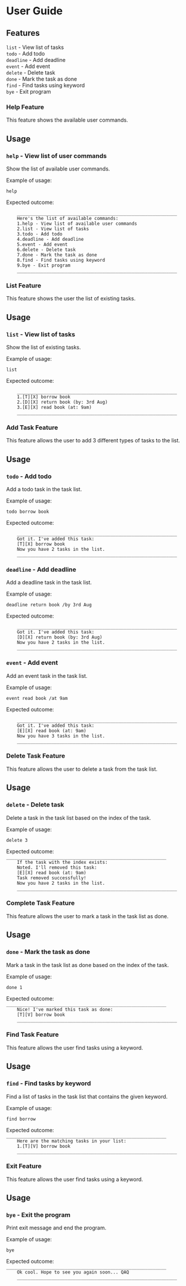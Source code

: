 # User Guide

## Features 
`list` - View list of tasks  
`todo` - Add todo  
`deadline` - Add deadline  
`event` - Add event  
`delete` - Delete task  
`done` - Mark the task as done  
`find` - Find tasks using keyword  
`bye` - Exit program

### Help Feature
This feature shows the available user commands.

## Usage

### `help` - View list of user commands

Show the list of available user commands.

Example of usage: 

`help`

Expected outcome:

`    ____________________________________________________________`    
`    Here's the list of available commands:`  
`    1.help - View list of available user commands`  
`    2.list - View list of tasks`  
`    3.todo - Add todo`  
`    4.deadline - Add deadline`  
`    5.event - Add event`  
`    6.delete - Delete task`  
`    7.done - Mark the task as done`  
`    8.find - Find tasks using keyword`  
`    9.bye - Exit program`    
`    ____________________________________________________________`    

### List Feature
This feature shows the user the list of existing tasks.

## Usage

### `list` - View list of tasks

Show the list of existing tasks.

Example of usage: 

`list`

Expected outcome:

`    ____________________________________________________________`    
`    1.[T][X] borrow book`  
`    2.[D][X] return book (by: 3rd Aug)`  
`    3.[E][X] read book (at: 9am)`    
`    ____________________________________________________________`    

### Add Task Feature 
This feature allows the user to add 3 different types of tasks to the list.

## Usage

### `todo` - Add todo

Add a todo task in the task list.

Example of usage: 

`todo borrow book`

Expected outcome:

`    ____________________________________________________________`   
`    Got it. I've added this task:`  
`    [T][X] borrow book`  
`    Now you have 2 tasks in the list.`  
`    ____________________________________________________________`

### `deadline` - Add deadline

Add a deadline task in the task list.

Example of usage: 

`deadline return book /by 3rd Aug`

Expected outcome:

`    ____________________________________________________________`   
`    Got it. I've added this task:`  
`    [D][X] return book (by: 3rd Aug)`  
`    Now you have 2 tasks in the list.`  
`    ____________________________________________________________`

### `event` - Add event

Add an event task in the task list.

Example of usage: 

`event read book /at 9am`

Expected outcome:

`    ____________________________________________________________`   
`    Got it. I've added this task:`  
`    [E][X] read book (at: 9am)`  
`    Now you have 3 tasks in the list.`  
`    ____________________________________________________________`

### Delete Task Feature 
This feature allows the user to delete a task from the task list.

## Usage

### `delete` - Delete task

Delete a task in the task list based on the index of the task.

Example of usage: 

`delete 3`

Expected outcome:
`    ____________________________________________________________`   
`    If the task with the index exists:`  
`    Noted. I'll removed this task:`   
`    [E][X] read book (at: 9am)`  
`    Task removed successfully!`  
`    Now you have 2 tasks in the list.`  
`    ____________________________________________________________`   

### Complete Task Feature 
This feature allows the user to mark a task in the task list as done.

## Usage

### `done` - Mark the task as done

Mark a task in the task list as done based on the index of the task.

Example of usage: 

`done 1`

Expected outcome:
`    ____________________________________________________________`   
`    Nice! I've marked this task as done:`  
`    [T][V] borrow book`  
`    ____________________________________________________________`   

### Find Task Feature 
This feature allows the user find tasks using a keyword.

## Usage

### `find` - Find tasks by keyword

Find a list of tasks in the task list that contains the given keyword.

Example of usage: 

`find borrow`

Expected outcome:
`    ____________________________________________________________`    
`    Here are the matching tasks in your list:`  
`    1.[T][V] borrow book`  
`    ____________________________________________________________`    

### Exit Feature 
This feature allows the user find tasks using a keyword.

## Usage

### `bye` - Exit the program

Print exit message and end the program.

Example of usage: 

`bye`

Expected outcome:
`    ____________________________________________________________`    
`    Ok cool. Hope to see you again soon... QAQ`  
`    ____________________________________________________________`    

